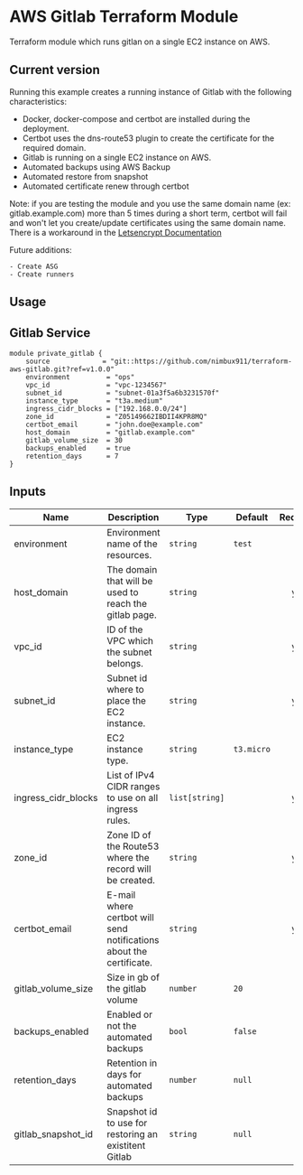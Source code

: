 # AWS Gitlab Terraform Module

Terraform module which runs gitlan on a single EC2 instance on AWS.

## Current version

Running this example creates a running instance of Gitlab with the following characteristics:
   
   - Docker, docker-compose and certbot are installed during the deployment.
   - Certbot uses the dns-route53 plugin to create the certificate for the required domain. 
   - Gitlab is running on a single EC2 instance on AWS.
   - Automated backups using AWS Backup
   - Automated restore from snapshot
   - Automated certificate renew through certbot
   
   Note: if you are testing the module and you use the same domain name (ex: gitlab.example.com) more than 5 times during a short term, certbot will fail and won't let you create/update certificates using the same domain name. There is a workaround in the [Letsencrypt Documentation](https://letsencrypt.org/docs/duplicate-certificate-limit/)
   
Future additions:

    - Create ASG
    - Create runners
    
## Usage

## Gitlab Service

```hcl
module private_gitlab {
    source             = "git::https://github.com/nimbux911/terraform-aws-gitlab.git?ref=v1.0.0"
    environment         = "ops"
    vpc_id              = "vpc-1234567"
    subnet_id           = "subnet-01a3f5a6b3231570f"
    instance_type       = "t3a.medium"
    ingress_cidr_blocks = ["192.168.0.0/24"]
    zone_id             = "Z05149662IBDII4KPR8MQ"
    certbot_email       = "john.doe@example.com"
    host_domain         = "gitlab.example.com"
    gitlab_volume_size  = 30
    backups_enabled     = true
    retention_days      = 7
}
```

## Inputs

| Name | Description | Type | Default | Required |
|------|-------------|------|---------|:--------:|
| environment | Environment name of the resources. | `string` | `test` | no |
| host\_domain | The domain that will be used to reach the gitlab page. | `string` | ` ` | yes |
| vpc\_id | ID of the VPC which the subnet belongs. | `string` | ` ` | yes |
| subnet\_id | Subnet id where to place the EC2 instance. | `string` | ` ` | yes |
| instance\_type | EC2 instance type. | `string` | `t3.micro` | no |
| ingress\_cidr\_blocks | List of IPv4 CIDR ranges to use on all ingress rules. | `list[string]` | ` ` | yes |
| zone\_id | Zone ID of the Route53 where the record will be created. | `string` | ` ` | yes |
| certbot\_email | E-mail where certbot will send notifications about the certificate. | `string` | ` ` | yes |
| gitlab\_volume\_size | Size in gb of the gitlab volume | `number` | `20` | no |
| backups\_enabled | Enabled or not the automated backups | `bool` | `false` | no |
| retention\_days | Retention in days for automated backups | `number` | `null` | no | 
| gitlab\_snapshot\_id | Snapshot id to use for restoring an existitent Gitlab | `string` | `null` | no |
